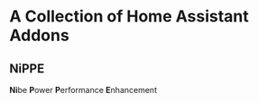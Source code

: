 # A Collection of Home Assistant Addons

## NiPPE
**Ni**be **P**ower **P**erformance **E**nhancement
